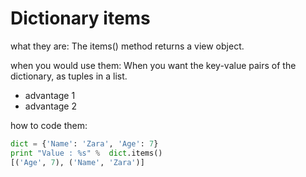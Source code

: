 # Dictionary items

what they are:
The items() method returns a view object.

when you would use them:
When you want the key-value pairs of the dictionary, as tuples in a list.

* advantage 1
* advantage 2

how to code them:

```python
dict = {'Name': 'Zara', 'Age': 7}
print "Value : %s" %  dict.items()
[('Age', 7), ('Name', 'Zara')]
```
